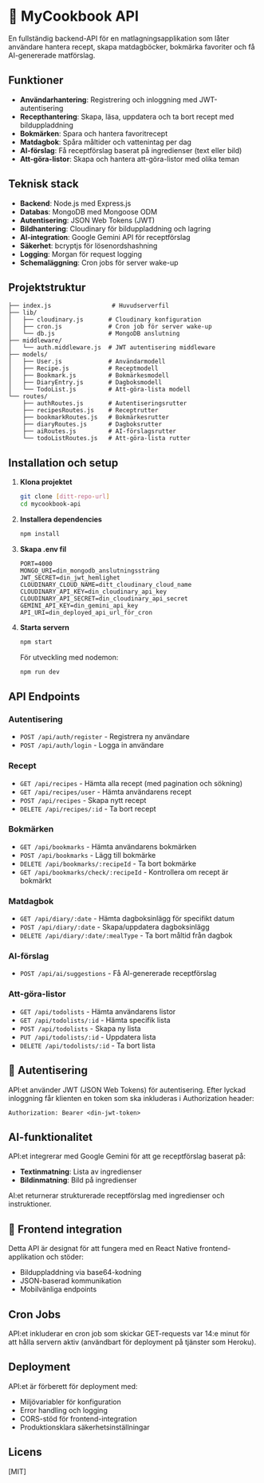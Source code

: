 # 🍳 MyCookbook API

En fullständig backend-API för en matlagningsapplikation som låter användare hantera recept, skapa matdagböcker, bokmärka favoriter och få AI-genererade matförslag.

## Funktioner

- **Användarhantering**: Registrering och inloggning med JWT-autentisering
- **Recepthantering**: Skapa, läsa, uppdatera och ta bort recept med bilduppladdning
- **Bokmärken**: Spara och hantera favoritrecept
- **Matdagbok**: Spåra måltider och vattenintag per dag
- **AI-förslag**: Få receptförslag baserat på ingredienser (text eller bild)
- **Att-göra-listor**: Skapa och hantera att-göra-listor med olika teman

## Teknisk stack

- **Backend**: Node.js med Express.js
- **Databas**: MongoDB med Mongoose ODM
- **Autentisering**: JSON Web Tokens (JWT)
- **Bildhantering**: Cloudinary för bilduppladdning och lagring
- **AI-integration**: Google Gemini API för receptförslag
- **Säkerhet**: bcryptjs för lösenordshashning
- **Logging**: Morgan för request logging
- **Schemaläggning**: Cron jobs för server wake-up

## Projektstruktur

```
├── index.js                 # Huvudserverfil
├── lib/
│   ├── cloudinary.js       # Cloudinary konfiguration
│   ├── cron.js             # Cron job för server wake-up
│   └── db.js               # MongoDB anslutning
├── middleware/
│   └── auth.middleware.js  # JWT autentisering middleware
├── models/
│   ├── User.js             # Användarmodell
│   ├── Recipe.js           # Receptmodell
│   ├── Bookmark.js         # Bokmärkesmodell
│   ├── DiaryEntry.js       # Dagboksmodell
│   └── TodoList.js         # Att-göra-lista modell
└── routes/
    ├── authRoutes.js       # Autentiseringsrutter
    ├── recipesRoutes.js    # Receptrutter
    ├── bookmarkRoutes.js   # Bokmärkesrutter
    ├── diaryRoutes.js      # Dagboksrutter
    ├── aiRoutes.js         # AI-förslagsrutter
    └── todoListRoutes.js   # Att-göra-lista rutter
```

## Installation och setup

1. **Klona projektet**
   ```bash
   git clone [ditt-repo-url]
   cd mycookbook-api
   ```

2. **Installera dependencies**
   ```bash
   npm install
   ```

3. **Skapa .env fil**
   ```env
   PORT=4000
   MONGO_URI=din_mongodb_anslutningssträng
   JWT_SECRET=din_jwt_hemlighet
   CLOUDINARY_CLOUD_NAME=ditt_cloudinary_cloud_name
   CLOUDINARY_API_KEY=din_cloudinary_api_key
   CLOUDINARY_API_SECRET=din_cloudinary_api_secret
   GEMINI_API_KEY=din_gemini_api_key
   API_URI=din_deployed_api_url_för_cron
   ```

4. **Starta servern**
   ```bash
   npm start
   ```

   För utveckling med nodemon:
   ```bash
   npm run dev
   ```

## API Endpoints

### Autentisering
- `POST /api/auth/register` - Registrera ny användare
- `POST /api/auth/login` - Logga in användare

### Recept
- `GET /api/recipes` - Hämta alla recept (med pagination och sökning)
- `GET /api/recipes/user` - Hämta användarens recept
- `POST /api/recipes` - Skapa nytt recept
- `DELETE /api/recipes/:id` - Ta bort recept

### Bokmärken
- `GET /api/bookmarks` - Hämta användarens bokmärken
- `POST /api/bookmarks` - Lägg till bokmärke
- `DELETE /api/bookmarks/:recipeId` - Ta bort bokmärke
- `GET /api/bookmarks/check/:recipeId` - Kontrollera om recept är bokmärkt

### Matdagbok
- `GET /api/diary/:date` - Hämta dagboksinlägg för specifikt datum
- `POST /api/diary/:date` - Skapa/uppdatera dagboksinlägg
- `DELETE /api/diary/:date/:mealType` - Ta bort måltid från dagbok

### AI-förslag
- `POST /api/ai/suggestions` - Få AI-genererade receptförslag

### Att-göra-listor
- `GET /api/todolists` - Hämta användarens listor
- `GET /api/todolists/:id` - Hämta specifik lista
- `POST /api/todolists` - Skapa ny lista
- `PUT /api/todolists/:id` - Uppdatera lista
- `DELETE /api/todolists/:id` - Ta bort lista

## 🔐 Autentisering

API:et använder JWT (JSON Web Tokens) för autentisering. Efter lyckad inloggning får klienten en token som ska inkluderas i Authorization header:

```
Authorization: Bearer <din-jwt-token>
```

## AI-funktionalitet

API:et integrerar med Google Gemini för att ge receptförslag baserat på:
- **Textinmatning**: Lista av ingredienser
- **Bildinmatning**: Bild på ingredienser

AI:et returnerar strukturerade receptförslag med ingredienser och instruktioner.

## 📱 Frontend integration

Detta API är designat för att fungera med en React Native frontend-applikation och stöder:
- Bilduppladdning via base64-kodning
- JSON-baserad kommunikation
- Mobilvänliga endpoints

## Cron Jobs

API:et inkluderar en cron job som skickar GET-requests var 14:e minut för att hålla servern aktiv (användbart för deployment på tjänster som Heroku).

## Deployment

API:et är förberett för deployment med:
- Miljövariabler för konfiguration
- Error handling och logging
- CORS-stöd för frontend-integration
- Produktionsklara säkerhetsinställningar

## Licens

[MIT]
